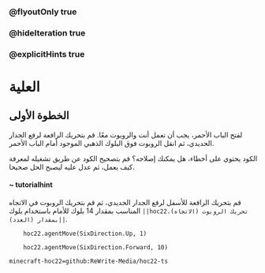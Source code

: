 ### @flyoutOnly true
### @hideIteration true
### @explicitHints true


# العلية

## الخطوة الأولى
لفتح الباب الأحمر، يجب أن تعمل أنت والروبوت معًا. قم بتحريك الرافعة لرفع الجدار الحديدي، ثم انقل الروبوت فوق البلوك الذهبي الموجود أمام الباب الأحمر.

الكود يحتوي على أخطاء، هل يمكنك إصلاحه؟ قم بتصحيح الكود عن طريق تشغيله لمعرفة كيف يعمل، ثم عدل عليه ليصبح الحل صحيحا.


#### ~ tutorialhint 
قم بتحريك الرافعة للأسفل لرفع الجدار الحديدي، ثم قم بتحريك الروبوت في الاتجاه المناسب بمقدار 14 بلوك للأمام باستخدام بلوك ``||hoc22.تحريك الروبوت (الاتجاه) بمقدار (العدد)||``. 



```ghost
    hoc22.agentMove(SixDirection.Up, 1)
```
```template
    hoc22.agentMove(SixDirection.Forward, 10)     
```
```package
minecraft-hoc22=github:ReWrite-Media/hoc22-ts
```